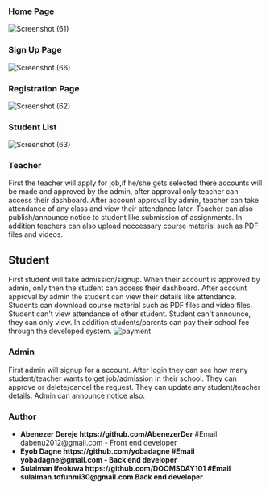 ### Home Page
![Screenshot (61)](https://github.com/DOOMSDAY101/Edusync/assets/111040170/34f5f4d7-fe6f-4daa-8bcf-8ca5b48190f9)

### Sign Up Page
![Screenshot (66)](https://github.com/DOOMSDAY101/Edusync/assets/111040170/c4c5ee97-63f4-40c0-97e2-c0b73f0ac634)

### Registration Page
![Screenshot (62)](https://github.com/DOOMSDAY101/Edusync/assets/111040170/514d9ee0-053d-4d77-805c-f378b93be0d4)

### Student List
![Screenshot (63)](https://github.com/DOOMSDAY101/Edusync/assets/111040170/63fcd648-2613-4c06-b569-1a44f7fe68fd)


### Teacher
First the teacher will apply for job,if he/she gets selected there accounts will be made and approved by the admin, after approval only teacher can access their dashboard.
After account approval by admin, teacher can take attendance of any class and view their attendance later.
Teacher can also publish/announce notice to student like submission of assignments.
In addition teachers can also upload neccessary course material such as PDF files and videos.  

## Student
First student will take admission/signup.
When their account is approved by admin, only then the student can access their dashboard.
After account approval by admin the student can view their details like attendance.
Students can download course material such as PDF files and video files.
Student can't view attendance of other student.
Student can't announce, they can only view.
In addition students/parents can pay their school fee through the developed system. 
![payment](https://github.com/DOOMSDAY101/Edusync/assets/45487708/45335b4a-9a62-4038-89ba-20433d4c4d96)
### Admin
First admin will signup for a account.
After login they can see how many student/teacher wants to get job/admission in their school.
They can approve or delete/cancel the request.
They can update any student/teacher details.
Admin can announce notice also.


### Author 
<ul>
<li> <b>Abenezer Dereje https://github.com/AbenezerDer</b> #Email dabenu2012@gmail.com - Front end developer </li>
<li> <b>Eyob Dagne	https://github.com/yobadagne<b> #Email yobadagne@gmail.com - Back end developer </li>
<li> <b>Sulaiman Ifeoluwa	https://github.com/DOOMSDAY101</b> #Email sulaiman.tofunmi30@gmail.com Back end developer </li>
</ul>
